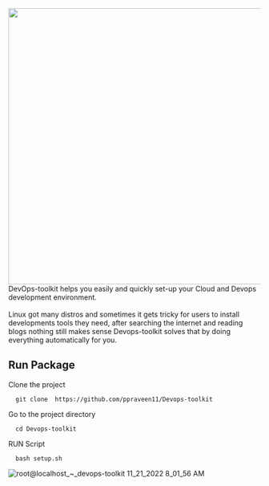 <img src="https://raw.githubusercontent.com/umegbewe/devops-toolkit/main/.../Screenshot-Google.png" width="550px">
DevOps-toolkit helps you easily and quickly set-up your Cloud and Devops development environment. <br><br>Linux got many distros and sometimes it gets tricky for users to install developments tools they need, after searching the internet and reading blogs nothing still makes sense Devops-toolkit solves that by doing everything automatically for you.

## Run Package

Clone the project

```
  git clone  https://github.com/ppraveen11/Devops-toolkit

```
Go to the project directory

```
  cd Devops-toolkit

```

RUN Script

```
  bash setup.sh

```


 ![root@localhost_~_devops-toolkit 11_21_2022 8_01_56 AM](https://user-images.githubusercontent.com/56449458/203989669-c5b97b15-d97c-4e8e-aafc-a5c74a280fc1.png)
